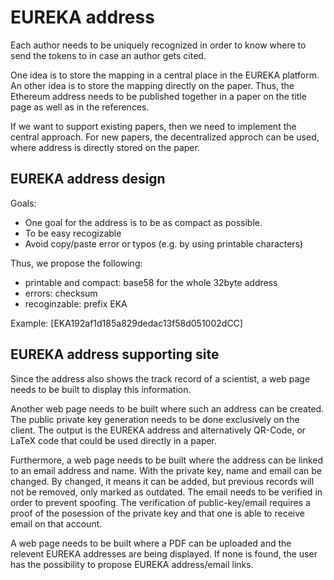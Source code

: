 # EUREKA address

Each author needs to be uniquely recognized in order to know where to send the tokens to in case an author gets cited.

One idea is to store the mapping in a central place in the EUREKA platform. An other idea is to store the mapping directly on the paper. Thus, the Ethereum address needs to be published together in a paper on the title page as well as in the references.

If we want to support existing papers, then we need to implement the central approach. For new papers, the decentralized approch can be used, where address is directly stored on the paper.

## EUREKA address design

Goals:
 * One goal for the address is to be as compact as possible.
 * To be easy recogizable
 * Avoid copy/paste error or typos (e.g. by using printable characters)

Thus, we propose the following:
 * printable and compact: base58 for the whole 32byte address
 * errors: checksum
 * recoginzable: prefix EKA

Example:
[EKA192af1d185a829dedac13f58d051002dCC]

## EUREKA address supporting site
Since the address also shows the track record of a scientist, a web page needs to be built to display this information.

Another web page needs to be built where such an address can be created. The public private key generation needs to be done exclusively on the client. The output is the EUREKA address and alternatively QR-Code, or LaTeX code that could be used directly in a paper.

Furthermore, a web page needs to be built where the address can be linked to an email address and name. With the private key, name and email can be changed. By changed, it means it can be added, but previous records will not be removed, only marked as outdated. The email needs to be verified in order to prevent spoofing. The verification of public-key/email requires a proof of the posession of the private key and that one is able to receive email on that account.

A web page needs to be built where a PDF can be uploaded and the relevent EUREKA addresses are being displayed. If none is found, the user has the possibility to propose EUREKA address/email links.
